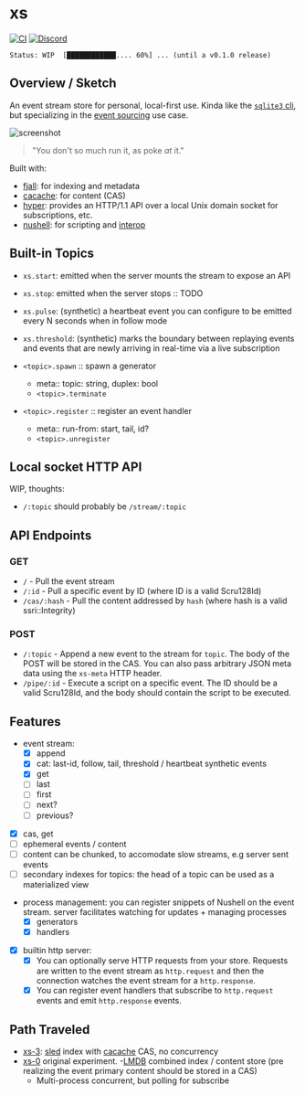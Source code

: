 # xs

[![CI](https://github.com/cablehead/xs/actions/workflows/ci.yml/badge.svg)](https://github.com/cablehead/xs/actions/workflows/ci.yml)
[![Discord](https://img.shields.io/discord/1182364431435436042?logo=discord)](https://discord.com/invite/YNbScHBHrh)

```
Status: WIP  [████████████.... 60%] ... (until a v0.1.0 release)
```

## Overview / Sketch

An event stream store for personal, local-first use. Kinda like the
[`sqlite3` cli](https://sqlite.org/cli.html), but specializing in the
[event sourcing](https://martinfowler.com/eaaDev/EventSourcing.html) use case.

![screenshot](./docs/screenshot.png)

> "You don't so much run it, as poke _at_ it."

Built with:

- [fjall](https://github.com/fjall-rs/fjall): for indexing and metadata
- [cacache](https://github.com/zkat/cacache-rs): for content (CAS)
- [hyper](https://hyper.rs/guides/1/server/echo/): provides an HTTP/1.1 API over
  a local Unix domain socket for subscriptions, etc.
- [nushell](https://www.nushell.sh): for scripting and
  [interop](https://utopia.rosano.ca/interoperable-visions/)

## Built-in Topics

- `xs.start`: emitted when the server mounts the stream to expose an API
- `xs.stop`: emitted when the server stops :: TODO

- `xs.pulse`: (synthetic) a heartbeat event you can configure to be emitted every
  N seconds when in follow mode

- `xs.threshold`: (synthetic) marks the boundary between
  replaying events and events that are newly arriving in real-time via a live
  subscription

- `<topic>.spawn` :: spawn a generator
    - meta:: topic: string, duplex: bool
    - `<topic>.terminate`

- `<topic>.register` :: register an event handler
    - meta:: run-from: start, tail, id?
    - `<topic>.unregister`

## Local socket HTTP API

WIP, thoughts:

- `/:topic` should probably be `/stream/:topic`

## API Endpoints

### GET

- `/` - Pull the event stream
- `/:id` - Pull a specific event by ID (where ID is a valid Scru128Id)
- `/cas/:hash` - Pull the content addressed by `hash` (where hash is a valid ssri::Integrity)

### POST

- `/:topic` - Append a new event to the stream for `topic`. The body of the POST
  will be stored in the CAS. You can also pass arbitrary JSON meta data using
  the `xs-meta` HTTP header.
- `/pipe/:id` - Execute a script on a specific event. The ID should be a valid Scru128Id,
  and the body should contain the script to be executed.

## Features

- event stream:
  - [x] append
  - [x] cat: last-id, follow, tail, threshold / heartbeat synthetic events
  - [x] get
  - [ ] last
  - [ ] first
  - [ ] next?
  - [ ] previous?
- [x] cas, get
- [ ] ephemeral events / content
- [ ] content can be chunked, to accomodate slow streams, e.g server sent events
- [ ] secondary indexes for topics: the head of a topic can be used as a materialized view
- process management: you can register snippets of Nushell on the event stream.
  server facilitates watching for updates + managing processes
    - [x] generators
    - [x] handlers
- [x] builtin http server:
  - [x] You can optionally serve HTTP requests from your store. Requests are
        written to the event stream as `http.request` and then the connection
        watches the event stream for a `http.response`.
  - [x] You can register event handlers that subscribe to `http.request` events
        and emit `http.response` events.

## Path Traveled

- [xs-3](https://github.com/cablehead/xs-3):
  [sled](https://github.com/spacejam/sled) index with
  [cacache](https://github.com/zkat/cacache-rs) CAS, no concurrency
- [xs-0](https://github.com/cablehead/xs-0) original experiment.
  -[LMDB](http://www.lmdb.tech/doc/) combined index / content store (pre
  realizing the event primary content should be stored in a CAS)
  - Multi-process concurrent, but polling for subscribe
